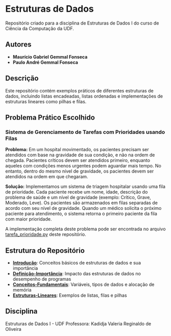 # Estruturas de Dados

Repositório criado para a disciplina de Estruturas de Dados I do curso de Ciência da Computação da UDF.

## Autores
- **Maurício Gabriel Gemmal Fonseca**
- **Paulo André Gemmal Fonseca**

## Descrição
Este repositório contém exemplos práticos de diferentes estruturas de dados, incluindo listas encadeadas, listas ordenadas e implementações de estruturas lineares como pilhas e filas.

## Problema Prático Escolhido

### Sistema de Gerenciamento de Tarefas com Prioridades usando Filas

**Problema:** Em um hospital movimentado, os pacientes precisam ser atendidos com base na gravidade de sua condição, e não na ordem de chegada. Pacientes críticos devem ser atendidos primeiro, enquanto aqueles com condições menos urgentes podem aguardar mais tempo. No entanto, dentro do mesmo nível de gravidade, os pacientes devem ser atendidos na ordem em que chegaram.

**Solução:** Implementamos um sistema de triagem hospitalar usando uma fila de prioridade. Cada paciente recebe um nome, idade, descrição do problema de saúde e um nível de gravidade (exemplo: Crítico, Grave, Moderado, Leve). Os pacientes são armazenados em filas separadas de acordo com seu nível de gravidade. Quando um médico solicita o próximo paciente para atendimento, o sistema retorna o primeiro paciente da fila com maior prioridade. 

A implementação completa deste problema pode ser encontrada no arquivo [tarefa_prioridade.py](tarefa_prioridade.py) deste repositório.

## Estrutura do Repositório

- **[Introdução](Introdução/)**: Conceitos básicos de estruturas de dados e sua importância
- **[Definição-Importância](Definição-Importância/)**: Impacto das estruturas de dados no desempenho de programas
- **[Conceitos-Fundamentais](Conceitos-Fundamentais/)**: Variáveis, tipos de dados e alocação de memória
- **[Estruturas-Lineares](Estruturas-Lineares/)**: Exemplos de listas, filas e pilhas

## Disciplina
Estruturas de Dados I - UDF
Professora: Kadidja Valeria Reginaldo de Oliveira
